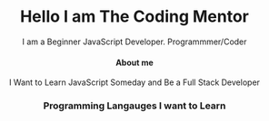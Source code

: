 <h1 align="center">Hello I am The Coding Mentor</h1>

<p align="center">I am a Beginner JavaScript Developer. Programmmer/Coder</p>

<h4 align="center">About me</h4>
<p align="center">I Want to Learn JavaScript Someday and Be a Full Stack Developer</p>

<h3 align="center">Programming Langauges I want to Learn </h3>
